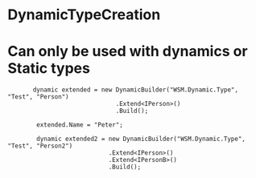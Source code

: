 # DynamicTypeCreation
# Can only be used with dynamics or Static types
         
           dynamic extended = new DynamicBuilder("WSM.Dynamic.Type", "Test", "Person")
                                  .Extend<IPerson>()
                                  .Build();

            extended.Name = "Peter";

            dynamic extended2 = new DynamicBuilder("WSM.Dynamic.Type", "Test", "Person2")
                                .Extend<IPerson>()
                                .Extend<IPersonB>()
                                .Build();
